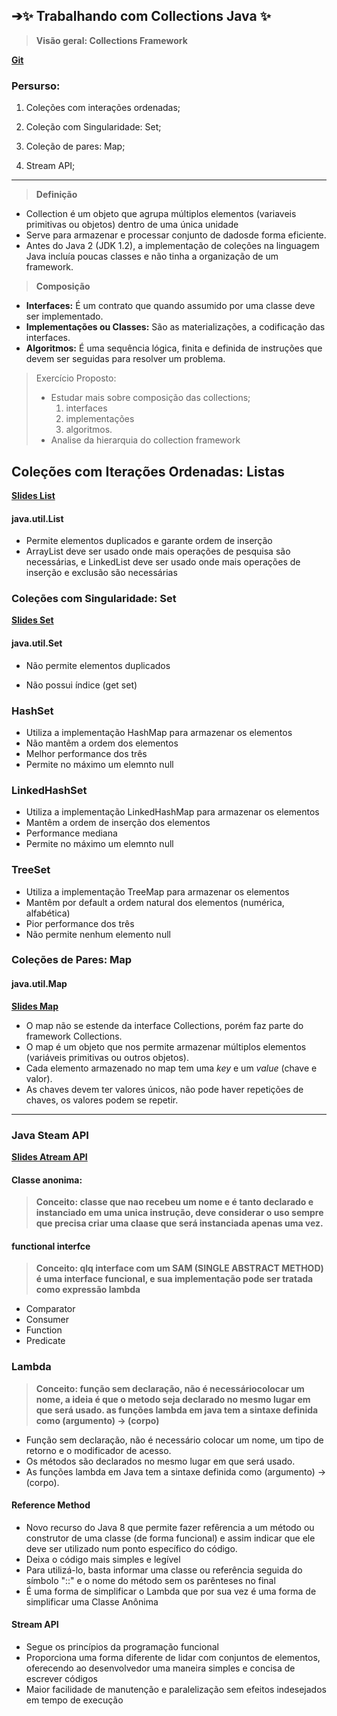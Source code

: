 ## ➔✨ Trabalhando com Collections Java ✨

> **Visão geral: Collections Framework**

**[Git](https://github.com/cami-la/curso-dio-intro-collections)**

### **Persurso:**

1. Coleções com interações ordenadas;

2. Coleção com Singularidade: Set;

3. Coleção de pares: Map;

4. Stream API;

<hr>

> **Definição**

- Collection é um objeto que agrupa múltiplos elementos  (variaveis primitivas ou objetos) dentro de uma única unidade
- Serve para armazenar e processar conjunto de dadosde forma eficiente. 
- Antes do Java 2 (JDK 1.2), a implementação de coleções na linguagem Java incluía poucas classes e não tinha a organização de um framework.

> **Composição**

- **Interfaces:** É um contrato que quando assumido por uma classe deve ser implementado.
- **Implementações ou Classes:** São as materializações, a codificação das interfaces.
- **Algoritmos:** É uma sequência lógica, finita e definida de instruções que devem ser seguidas para resolver um problema.

> Exercício Proposto:
>
> - Estudar mais sobre composição das collections;
>   1. interfaces
>   2. implementações
>   3. algoritmos.
> - Analise da hierarquia do collection framework 

## Coleções com Iterações Ordenadas: Listas

**[Slides List](https://drive.google.com/file/d/1tFsgADr5gYFEa4fQS0XzpK8i4ADqt95W/view)**

####  java.util.List

- Permite elementos duplicados e garante ordem de inserção
- ArrayList deve ser usado onde mais operações de pesquisa são necessárias, e LinkedList deve ser usado onde mais operações de inserção e exclusão são necessárias

### Coleções com Singularidade: Set

**[Slides Set](https://drive.google.com/file/d/1tS3Np0gVTBbfr9CyOjgevsjjNd083peY/view)**

#### java.util.Set

- Não permite elementos duplicados

- Não possui índice (get set)

  

### HashSet

- Utiliza a implementação HashMap para armazenar os elementos
- Não mantêm a ordem dos elementos
- Melhor performance dos três
- Permite no máximo um elemnto null

### LinkedHashSet

- Utiliza a implementação LinkedHashMap para armazenar os elementos
- Mantêm a ordem de inserção dos elementos
- Performance mediana
- Permite no máximo um elemnto null

### TreeSet

- Utiliza a implementação TreeMap para armazenar os elementos
- Mantêm por default a ordem natural dos elementos (numérica, alfabética)
- Pior performance dos três
- Não permite nenhum elemento null

### Coleções de Pares: Map

#### java.util.Map

**[Slides Map](https://drive.google.com/file/d/1u02CyiElDJR4wmDQ8vq3aNYe10-iSVt-/view)**

- O map não se estende da interface Collections, porém faz parte do framework Collections.
- O map é um objeto que nos permite armazenar múltiplos elementos (variáveis primitivas ou outros objetos).
- Cada elemento armazenado no map tem uma *key* e um *value* (chave e valor).
- As chaves devem ter valores únicos, não pode haver repetições de chaves, os valores podem se repetir.

<hr>

### Java Steam API

**[Slides Atream API](https://drive.google.com/file/d/10-98R_8p6kS3fvsBm-Tkt3MHNIEuz3yy/view)**


#### Classe anonima:

> **Conceito: classe que nao recebeu um nome e é tanto declarado e instanciado em uma unica instrução,
> deve considerar o uso sempre que precisa criar uma claase que será instanciada apenas uma vez.**

#### functional interfce
> **Conceito: qlq interface com um SAM (SINGLE ABSTRACT METHOD) é uma interface funcional, e sua implementação
> pode ser tratada como expressão lambda**

- Comparator
- Consumer
- Function
- Predicate  


### Lambda

> **Conceito: função sem declaração, não é necessáriocolocar um nome, a ideia é que o metodo seja declarado
> no mesmo lugar em que será usado. as funções lambda em java tem a sintaxe definida como (argumento) -> (corpo)**

- Função sem declaração, não é necessário colocar um nome, um tipo de retorno e o modificador de acesso.
- Os métodos são declarados no mesmo lugar em que será usado.
- As funções lambda em Java tem a sintaxe definida como (argumento) -> (corpo).

#### Reference Method

- Novo recurso do Java 8 que permite fazer refêrencia a um método ou construtor de uma classe (de forma funcional) e assim indicar que ele deve ser utilizado num ponto específico do código.
- Deixa o código mais simples e legível
- Para utilizá-lo, basta informar uma classe ou referência seguida do símbolo "::" e o nome do método sem os parênteses no final
- É uma forma de simplificar o Lambda que por sua vez é uma forma de simplificar uma Classe Anônima

#### Stream API

- Segue os princípios da programação funcional
- Proporciona uma forma diferente de lidar com conjuntos de elementos, oferecendo ao desenvolvedor uma maneira simples e concisa de escrever códigos
- Maior facilidade de manutenção e paralelização sem efeitos indesejados em tempo de execução
